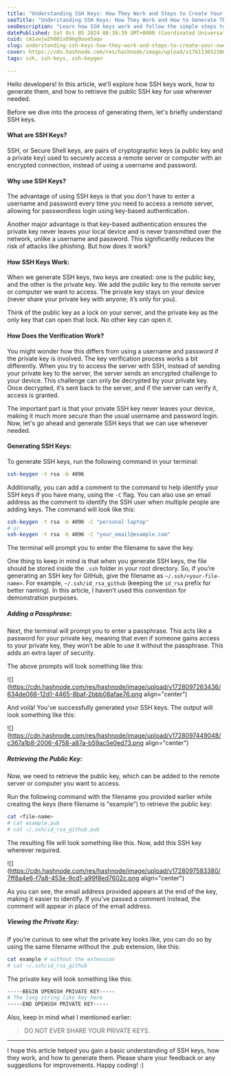 ```yaml
---
title: "Understanding SSH Keys: How They Work and Steps to Create Your Own"
seoTitle: "Understanding SSH Keys: How They Work and How to Generate Them"
seoDescription: "Learn how SSH keys work and follow the simple steps to generate your own. Perfect for beginners looking to enhance their cybersecurity skills!"
datePublished: Sat Oct 05 2024 08:38:39 GMT+0000 (Coordinated Universal Time)
cuid: cm1vwjw2h001x09mg9ooe5aqv
slug: understanding-ssh-keys-how-they-work-and-steps-to-create-your-own
cover: https://cdn.hashnode.com/res/hashnode/image/upload/v1761136523863/2b9fdd7a-f5be-46c9-be5f-de5160c305ca.png
tags: ssh, ssh-keys, ssh-keygen

---
```


Hello developers! In this article, we'll explore how SSH keys work, how to generate them, and how to retrieve the public SSH key for use wherever needed.

Before we dive into the process of generating them, let's briefly understand SSH keys.

#### What are SSH Keys?

SSH, or Secure Shell keys, are pairs of cryptographic keys (a public key and a private key) used to securely access a remote server or computer with an encrypted connection, instead of using a username and password.

#### Why use SSH Keys?

The advantage of using SSH keys is that you don't have to enter a username and password every time you need to access a remote server, allowing for passwordless login using key-based authentication.

Another major advantage is that key-based authentication ensures the private key never leaves your local device and is never transmitted over the network, unlike a username and password. This significantly reduces the risk of attacks like phishing. But how does it work?

#### How SSH Keys Work:

When we generate SSH keys, two keys are created: one is the public key, and the other is the private key. We add the public key to the remote server or computer we want to access. The private key stays on your device (never share your private key with anyone; it’s only for you).

Think of the public key as a lock on your server, and the private key as the only key that can open that lock. No other key can open it.

#### How Does the Verification Work?

You might wonder how this differs from using a username and password if the private key is involved. The key verification process works a bit differently. When you try to access the server with SSH, instead of sending your private key to the server, the server sends an encrypted challenge to your device. This challenge can only be decrypted by your private key. Once decrypted, it’s sent back to the server, and if the server can verify it, access is granted.

The important part is that your private SSH key never leaves your device, making it much more secure than the usual username and password login. Now, let's go ahead and generate SSH keys that we can use whenever needed.

#### Generating SSH Keys:

To generate SSH keys, run the following command in your terminal:

```bash
ssh-keygen -t rsa -b 4096
```

Additionally, you can add a comment to the command to help identify your SSH keys if you have many, using the `-C` flag. You can also use an email address as the comment to identify the SSH user when multiple people are adding keys. The command will look like this:

```bash
ssh-keygen -t rsa -b 4096 -C "personal laptop"
# or
ssh-keygen -t rsa -b 4096 -C "your_email@example.com"
```

The terminal will prompt you to enter the filename to save the key.

One thing to keep in mind is that when you generate SSH keys, the file should be stored inside the `.ssh` folder in your root directory. So, if you’re generating an SSH key for GitHub, give the filename as `~/.ssh/<your-file-name>`. For example, `~/.ssh/id_rsa_github` (keeping the `id_rsa` prefix for better naming). In this article, I haven’t used this convention for demonstration purposes.

##### Adding a Passphrase:

Next, the terminal will prompt you to enter a passphrase. This acts like a password for your private key, meaning that even if someone gains access to your private key, they won’t be able to use it without the passphrase. This adds an extra layer of security.

The above prompts will look something like this:

![](https://cdn.hashnode.com/res/hashnode/image/upload/v1728097263436/634de068-12d1-4465-8baf-2bbb08afae76.png align="center")

And voilà! You’ve successfully generated your SSH keys. The output will look something like this:

![](https://cdn.hashnode.com/res/hashnode/image/upload/v1728097449048/c367a1b8-2006-4758-a87a-b59ac5e0ed73.png align="center")

##### Retrieving the Public Key:

Now, we need to retrieve the public key, which can be added to the remote server or computer you want to access.

Run the following command with the filename you provided earlier while creating the keys (here filename is "example") to retrieve the public key:

```bash
cat <file-name> 
# cat example.pub
# cat ~/.ssh/id_rsa_github.pub
```

The resulting file will look something like this. Now, add this SSH key wherever required.

![](https://cdn.hashnode.com/res/hashnode/image/upload/v1728097583380/7ff8a4e6-f7a8-453e-9cd1-a99f8ed7602c.png align="center")

As you can see, the email address provided appears at the end of the key, making it easier to identify. If you’ve passed a comment instead, the comment will appear in place of the email address.

##### Viewing the Private Key:

If you’re curious to see what the private key looks like, you can do so by using the same filename without the .pub extension, like this:

```bash
cat example # without the extension
# cat ~/.ssh/id_rsa_github
```

The private key will look something like this:

```bash
-----BEGIN OPENSSH PRIVATE KEY-----
# The long string like key here
-----END OPENSSH PRIVATE KEY-----
```

Also, keep in mind what I mentioned earlier:

> DO NOT EVER SHARE YOUR PRIVATE KEYS.

---

I hope this article helped you gain a basic understanding of SSH keys, how they work, and how to generate them. Please share your feedback or any suggestions for improvements. Happy coding! :)